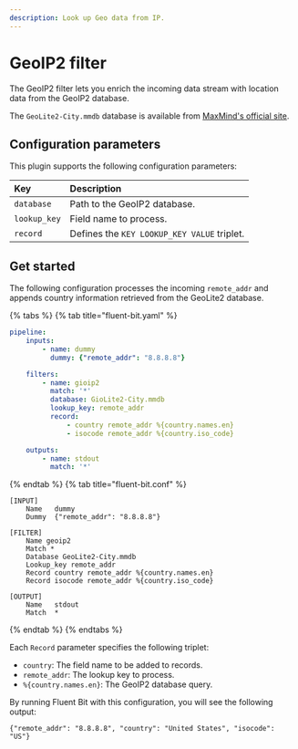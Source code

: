 ```yaml
---
description: Look up Geo data from IP.
---
```


# GeoIP2 filter

The GeoIP2 filter lets you enrich the incoming data stream with location data from the GeoIP2 database.

The `GeoLite2-City.mmdb` database is available from [MaxMind's official site](https://dev.maxmind.com/geoip/geoip2/geolite2/).

## Configuration parameters

This plugin supports the following configuration parameters:

| Key | Description |
| :--- | :--- |
| `database` | Path to the GeoIP2 database. |
| `lookup_key` | Field name to process. |
| `record` | Defines the `KEY LOOKUP_KEY VALUE` triplet. |

## Get started

The following configuration processes the incoming `remote_addr` and appends country information retrieved from the GeoLite2 database.

{% tabs %}
{% tab title="fluent-bit.yaml" %}

```yaml
pipeline:
    inputs:
        - name: dummy
          dummy: {"remote_addr": "8.8.8.8"}

    filters:
        - name: gioip2
          match: '*'
          database: GioLite2-City.mmdb
          lookup_key: remote_addr
          record:
              - country remote_addr %{country.names.en}
              - isocode remote_addr %{country.iso_code}

    outputs:
        - name: stdout
          match: '*'
```

{% endtab %}
{% tab title="fluent-bit.conf" %}

```text
[INPUT]
    Name   dummy
    Dummy  {"remote_addr": "8.8.8.8"}

[FILTER]
    Name geoip2
    Match *
    Database GeoLite2-City.mmdb
    Lookup_key remote_addr
    Record country remote_addr %{country.names.en}
    Record isocode remote_addr %{country.iso_code}

[OUTPUT]
    Name   stdout
    Match  *
```

{% endtab %}
{% endtabs %}

Each `Record` parameter specifies the following triplet:

- `country`: The field name to be added to records.
- `remote_addr`: The lookup key to process.
- `%{country.names.en}`: The GeoIP2 database query.

By running Fluent Bit with this configuration, you will see the following output:

```text
{"remote_addr": "8.8.8.8", "country": "United States", "isocode": "US"}
```